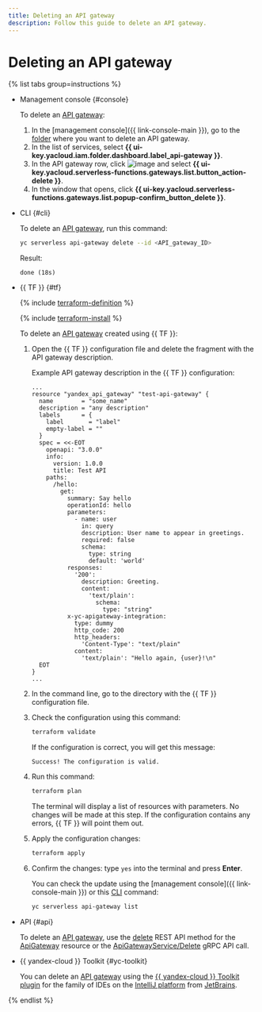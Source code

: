 ```yaml
---
title: Deleting an API gateway
description: Follow this guide to delete an API gateway.
---
```


# Deleting an API gateway

{% list tabs group=instructions %}

- Management console {#console}

   To delete an [API gateway](../concepts/index.md):
   1. In the [management console]({{ link-console-main }}), go to the [folder](../../resource-manager/concepts/resources-hierarchy.md#folder) where you want to delete an API gateway.
   1. In the list of services, select **{{ ui-key.yacloud.iam.folder.dashboard.label_api-gateway }}**.
   1. In the API gateway row, click ![image](../../_assets/console-icons/ellipsis.svg) and select **{{ ui-key.yacloud.serverless-functions.gateways.list.button_action-delete }}**.
   1. In the window that opens, click **{{ ui-key.yacloud.serverless-functions.gateways.list.popup-confirm_button_delete }}**.

- CLI {#cli}

   To delete an [API gateway](../concepts/index.md), run this command:

   ```bash
   yc serverless api-gateway delete --id <API_gateway_ID>
   ```

   Result:

   ```text
   done (18s)
   ```

- {{ TF }} {#tf}

   {% include [terraform-definition](../../_tutorials/_tutorials_includes/terraform-definition.md) %}

   {% include [terraform-install](../../_includes/terraform-install.md) %}

   To delete an [API gateway](../concepts/index.md) created using {{ TF }}:
   1. Open the {{ TF }} configuration file and delete the fragment with the API gateway description.

      Example API gateway description in the {{ TF }} configuration:

      ```hcl
      ...
      resource "yandex_api_gateway" "test-api-gateway" {
        name        = "some_name"
        description = "any description"
        labels      = {
          label       = "label"
          empty-label = ""
        }
        spec = <<-EOT
          openapi: "3.0.0"
          info:
            version: 1.0.0
            title: Test API
          paths:
            /hello:
              get:
                summary: Say hello
                operationId: hello
                parameters:
                  - name: user
                    in: query
                    description: User name to appear in greetings.
                    required: false
                    schema:
                      type: string
                      default: 'world'
                responses:
                  '200':
                    description: Greeting.
                    content:
                      'text/plain':
                        schema:
                          type: "string"
                x-yc-apigateway-integration:
                  type: dummy
                  http_code: 200
                  http_headers:
                    'Content-Type': "text/plain"
                  content:
                    'text/plain': "Hello again, {user}!\n"
        EOT
      }
      ...
      ```

   1. In the command line, go to the directory with the {{ TF }} configuration file.
   1. Check the configuration using this command:

      ```bash
      terraform validate
      ```

      If the configuration is correct, you will get this message:

      ```text
      Success! The configuration is valid.
      ```

   1. Run this command:

      ```bash
      terraform plan
      ```

      The terminal will display a list of resources with parameters. No changes will be made at this step. If the configuration contains any errors, {{ TF }} will point them out.
   1. Apply the configuration changes:

      ```bash
      terraform apply
      ```

   1. Confirm the changes: type `yes` into the terminal and press **Enter**.

      You can check the update using the [management console]({{ link-console-main }}) or this [CLI](../../cli/) command:

      ```bash
      yc serverless api-gateway list
      ```

- API {#api}

   To delete an [API gateway](../concepts/index.md), use the [delete](../apigateway/api-ref/ApiGateway/delete.md) REST API method for the [ApiGateway](../apigateway/api-ref/ApiGateway/index.md) resource or the [ApiGatewayService/Delete](../apigateway/api-ref/grpc/ApiGateway/delete.md) gRPC API call.

- {{ yandex-cloud }} Toolkit {#yc-toolkit}

   You can delete an [API gateway](../concepts/index.md) using the [{{ yandex-cloud }} Toolkit plugin](https://github.com/yandex-cloud/ide-plugin-jetbrains/blob/master/README.en.md) for the family of IDEs on the [IntelliJ platform](https://www.jetbrains.com/opensource/idea/) from [JetBrains](https://www.jetbrains.com/).

{% endlist %}